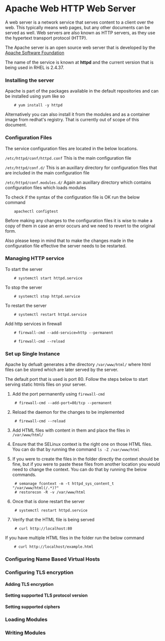 # Apache Web HTTP Web Server


A web server is a network service that serves content to a client over the web. This typically means web pages, but any other documents can be served as well. 
Web servers are also known as HTTP servers, as they use the hypertext transport protocol (HTTP).

The Apache server is an open source web server that is developed by the [Apache Software Foundation](http://www.apache.org)


The name of the service is known at **httpd** and the current version that is being used in RHEL is 2.4.37.



### Installing the server


Apache is part of the packages available in the default repositories and can be installed using yum like so


		# yum install -y httpd


Alternatively you can also install it from the modules and as a container image from redhat's registry. That is currently out of scope of this document.



### Configuration Files

The service configuration files are located in the below locations. 

`/etc/httpd/conf/httpd.conf` This is the main configuration file

`/etc/httpd/conf.d/` This is an auxillary directory for configuration files that are included in the main configuration file

`/etc/httpd/conf.modules.d/` Again an auxillary directory which contains configuration files which loads modules

To check if the syntax of the configuration file is OK run the below command

		apachectl configtest

Before making any changes to the configuration files it is wise to make a copy of them in case an error occurs and we need to revert to the original form.

Also please keep in mind that to make the changes made in the configuration file effective the server needs to be restarted.

### Managing HTTP service

To start the server

		# systemctl start httpd.service

To stop the server

		# systemctl stop httpd.service

To restart the server

		# systemctl restart httpd.service

Add http services in firewall

		# firewall-cmd --add-service=http --permanent

		# firewall-cmd --reload


### Set up Single Instance 

Apache by defualt generates a the directory `/var/www/html/` where html files can be stored which are later served by the server.

The default port that is used is port 80. Follow the steps below to start serving static htmls files on your server.

1. Add the port permanently using `firewall-cmd`

		# firewall-cmd --add-port=80/tcp --permanent 

2. Reload the daemon for the changes to be implemented

		# firewall-cmd --reload

3. Add HTML files with content in them and place the files in `/var/www/html/`


4. Ensure that the SELinux context is the right one on those HTML files. You can do that by running the command `ls -Z /var/www/html` 


5. If you were to create the files in the folder directly the context should be fine, but if you were to paste these files from another location you would need to change the context. You can do that by running the below commands.

		# semanage fcontext -m -t httpd_sys_content_t "/var/www/html(/.*)?"
		# restorecon -R -v /var/www/html

6. Once that is done restart the server

		# systemctl restart httpd.service

7. Verify that the HTML file is being served

		# curl http://localhost:80

If you have multiple HTML files in the folder run the below command

		# curl http://localhost/example.html

 


### Configuring Name Based Virtual Hosts


### Configuring TLS encryption 

#### Adding TLS encryption

#### Setting supported TLS protocol version

#### Setting supported ciphers 


### Loading  Modules

### Writing Modules



